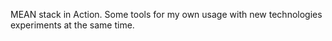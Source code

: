 MEAN stack in Action. Some tools for my own usage with new technologies experiments at the same time.
